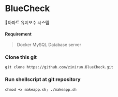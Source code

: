 # BlueCheck
🔨아파트 유지보수 시스템

#### Requirement
> Docker
> MySQL Database server

### Clone this git
```git clone https://github.com/zinirun.BlueCheck.git```

### Run shellscript at git repository
```chmod +x makeapp.sh; ./makeapp.sh```
